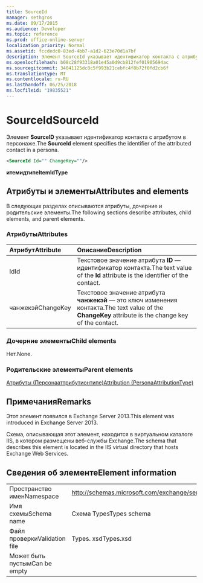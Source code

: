```yaml
---
title: SourceId
manager: sethgros
ms.date: 09/17/2015
ms.audience: Developer
ms.topic: reference
ms.prod: office-online-server
localization_priority: Normal
ms.assetid: fccdedc0-83ed-4bb7-a1d2-623e70d1a7bf
description: Элемент SourceId указывает идентификатор контакта с атрибутом в персонаже.
ms.openlocfilehash: b08c28f93318a01e45a0d9cb812fef01905694ac
ms.sourcegitcommit: 34041125dc8c5f993b21cebfc4f8b72f0fd2cb6f
ms.translationtype: MT
ms.contentlocale: ru-RU
ms.lasthandoff: 06/25/2018
ms.locfileid: "19835521"
---
```

# <a name="sourceid"></a><span data-ttu-id="e09f9-103">SourceId</span><span class="sxs-lookup"><span data-stu-id="e09f9-103">SourceId</span></span>

<span data-ttu-id="e09f9-104">Элемент **SourceID** указывает идентификатор контакта с атрибутом в персонаже.</span><span class="sxs-lookup"><span data-stu-id="e09f9-104">The **SourceId** element specifies the identifier of the attributed contact in a persona.</span></span> 
  
```XML
<SourceId Id="" ChangeKey=""/>
```

 <span data-ttu-id="e09f9-105">**итемидтипе**</span><span class="sxs-lookup"><span data-stu-id="e09f9-105">**ItemIdType**</span></span>
## <a name="attributes-and-elements"></a><span data-ttu-id="e09f9-106">Атрибуты и элементы</span><span class="sxs-lookup"><span data-stu-id="e09f9-106">Attributes and elements</span></span>

<span data-ttu-id="e09f9-107">В следующих разделах описываются атрибуты, дочерние и родительские элементы.</span><span class="sxs-lookup"><span data-stu-id="e09f9-107">The following sections describe attributes, child elements, and parent elements.</span></span>
  
### <a name="attributes"></a><span data-ttu-id="e09f9-108">Атрибуты</span><span class="sxs-lookup"><span data-stu-id="e09f9-108">Attributes</span></span>

|<span data-ttu-id="e09f9-109">**Атрибут**</span><span class="sxs-lookup"><span data-stu-id="e09f9-109">**Attribute**</span></span>|<span data-ttu-id="e09f9-110">**Описание**</span><span class="sxs-lookup"><span data-stu-id="e09f9-110">**Description**</span></span>|
|:-----|:-----|
|<span data-ttu-id="e09f9-111">Id</span><span class="sxs-lookup"><span data-stu-id="e09f9-111">Id</span></span>  <br/> |<span data-ttu-id="e09f9-112">Текстовое значение атрибута **ID** — идентификатор контакта.</span><span class="sxs-lookup"><span data-stu-id="e09f9-112">The text value of the **Id** attribute is the identifier of the contact.</span></span>  <br/> |
|<span data-ttu-id="e09f9-113">чанжекэй</span><span class="sxs-lookup"><span data-stu-id="e09f9-113">ChangeKey</span></span>  <br/> |<span data-ttu-id="e09f9-114">Текстовое значение атрибута **чанжекэй** — это ключ изменения контакта.</span><span class="sxs-lookup"><span data-stu-id="e09f9-114">The text value of the **ChangeKey** attribute is the change key of the contact.</span></span>  <br/> |
   
### <a name="child-elements"></a><span data-ttu-id="e09f9-115">Дочерние элементы</span><span class="sxs-lookup"><span data-stu-id="e09f9-115">Child elements</span></span>

<span data-ttu-id="e09f9-116">Нет.</span><span class="sxs-lookup"><span data-stu-id="e09f9-116">None.</span></span>
  
### <a name="parent-elements"></a><span data-ttu-id="e09f9-117">Родительские элементы</span><span class="sxs-lookup"><span data-stu-id="e09f9-117">Parent elements</span></span>

[<span data-ttu-id="e09f9-118">Атрибуты (Персонааттрибутионтипе)</span><span class="sxs-lookup"><span data-stu-id="e09f9-118">Attribution (PersonaAttributionType)</span></span>](attribution-personaattributiontype.md)
  
## <a name="remarks"></a><span data-ttu-id="e09f9-119">Примечания</span><span class="sxs-lookup"><span data-stu-id="e09f9-119">Remarks</span></span>

<span data-ttu-id="e09f9-120">Этот элемент появился в Exchange Server 2013.</span><span class="sxs-lookup"><span data-stu-id="e09f9-120">This element was introduced in Exchange Server 2013.</span></span>
  
<span data-ttu-id="e09f9-121">Схема, описывающая этот элемент, находится в виртуальном каталоге IIS, в котором размещены веб-службы Exchange.</span><span class="sxs-lookup"><span data-stu-id="e09f9-121">The schema that describes this element is located in the IIS virtual directory that hosts Exchange Web Services.</span></span>
  
## <a name="element-information"></a><span data-ttu-id="e09f9-122">Сведения об элементе</span><span class="sxs-lookup"><span data-stu-id="e09f9-122">Element information</span></span>

|||
|:-----|:-----|
|<span data-ttu-id="e09f9-123">Пространство имен</span><span class="sxs-lookup"><span data-stu-id="e09f9-123">Namespace</span></span>  <br/> |http://schemas.microsoft.com/exchange/services/2006/types  <br/> |
|<span data-ttu-id="e09f9-124">Имя схемы</span><span class="sxs-lookup"><span data-stu-id="e09f9-124">Schema name</span></span>  <br/> |<span data-ttu-id="e09f9-125">Схема Types</span><span class="sxs-lookup"><span data-stu-id="e09f9-125">Types schema</span></span>  <br/> |
|<span data-ttu-id="e09f9-126">Файл проверки</span><span class="sxs-lookup"><span data-stu-id="e09f9-126">Validation file</span></span>  <br/> |<span data-ttu-id="e09f9-127">Types. xsd</span><span class="sxs-lookup"><span data-stu-id="e09f9-127">Types.xsd</span></span>  <br/> |
|<span data-ttu-id="e09f9-128">Может быть пустым</span><span class="sxs-lookup"><span data-stu-id="e09f9-128">Can be empty</span></span>  <br/> ||
   

